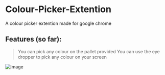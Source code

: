 # Colour-Picker-Extention
A colour picker extention made for google chrome

## Features (so far):
> You can pick any colour on the pallet provided
> You can use the eye dropper to pick any colour on your screen

![image](https://user-images.githubusercontent.com/94288311/212260736-ef0ab8d9-e3b4-4c4e-9263-b219435c2691.png)

